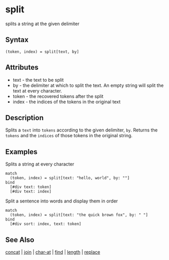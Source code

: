 # split

splits a string at the given delimiter 

## Syntax

```
(token, index) = split[text, by]
```

## Attributes

- text - the text to be split 
- by - the delimiter at which to split the text. An empty string will split the text at every character.
- token - the recovered tokens after the split
- index - the indices of the tokens in the original text  

## Description

Splits a `text` into `tokens` according to the given delimiter, `by`. Returns the `tokens` and the `indices` of those tokens in the original string.

## Examples

Splits a string at every character

```
match
  (token, index) = split[text: "hello, world", by: ""]
bind
  [#div text: token]
  [#div text: index]
```

Split a sentence into words and display them in order

```
match
  (token, index) = split[text: "the quick brown fox", by: " "]
bind
  [#div sort: index, text: token]
```


## See Also

[concat](concat.md) | [join](join.md) | [char-at](char-at.md) | [find](find.md) | [length](length.md) | [replace](replace.md)